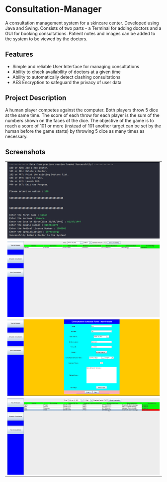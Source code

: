# Consultation-Manager
A consultation management system for a skincare center. Developed using Java and Swing. Consists of two parts - a Terminal for adding doctors and a GUI for booking consultations.
Patient notes and images can be added to the system to be viewed by the doctors.

## Features
- Simple and reliable User Interface for managing consultations
- Ability to check availability of doctors at a given time
- Ability to automatically detect clashing consultations 
- AES Encryption to safeguard the privacy of user data

## Project Description
A human player competes against the computer. Both players throw 5 dice at the same time. The score of each throw for each player is the sum of the numbers shown on the faces of the dice. The objective of the game is to reach a score of 101 or more (instead of 101 another target
can be set by the human before the game starts) by throwing 5 dice as many times as necessary.

## Screenshots
<table>
     <tr>
    <td><img src="Screenshots/Screenshot 2.png" alt="2" width = 1000px></td>
   </tr> 
   <tr>
      <td><img src="Screenshots/Screenshot 3.png" alt="3" width = 1000px></td>
      
   </tr>
   <tr>
   <td><img src="Screenshots/Screenshot 4.png" alt="4"idth = 1000px></td>
   </tr> 
   <tr>
   <td><img src="Screenshots/Screenshot 5.png" alt="5" width = 1000px></td>
   </tr> 
</table>



